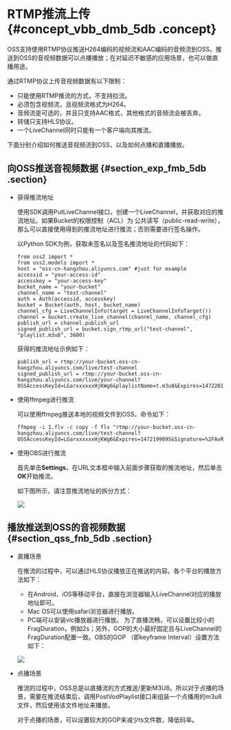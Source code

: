 # RTMP推流上传 {#concept_vbb_dmb_5db .concept}

OSS支持使用RTMP协议推送H264编码的视频流和AAC编码的音频流到OSS。推送到OSS的音视频数据可以点播播放；在对延迟不敏感的应用场景，也可以做直播用途。

通过RTMP协议上传音视频数据有以下限制：

-   只能使用RTMP推流的方式，不支持拉流。
-   必须包含视频流，且视频流格式为H264。
-   音频流是可选的，并且只支持AAC格式，其他格式的音频流会被丢弃。
-   转储只支持HLS协议。
-   一个LiveChannel同时只能有一个客户端向其推流。

下面分别介绍如何推送音视频流到OSS，以及如何点播和直播播放。

## 向OSS推送音视频数据 {#section_exp_fmb_5db .section}

-   获得推流地址

    使用SDK调用PutLiveChannel接口，创建一个LiveChannel，并获取对应的推流地址。如果Bucket的权限控制（ACL）为 公共读写（public-read-write），那么可以直接使用得到的推流地址进行推流；否则需要进行签名操作。

    以Python SDK为例，获取未签名以及签名推流地址的代码如下：

    ```
    from oss2 import *
    from oss2.models import *
    host = "oss-cn-hangzhou.aliyuncs.com" #just for example
    accessid = "your-access-id"
    accesskey = "your-access-key"
    bucket_name = "your-bucket"
    channel_name = "test-channel"
    auth = Auth(accessid, accesskey)
    bucket = Bucket(auth, host, bucket_name)
    channel_cfg = LiveChannelInfo(target = LiveChannelInfoTarget())
    channel = bucket.create_live_channel(channel_name, channel_cfg)
    publish_url = channel.publish_url
    signed_publish_url = bucket.sign_rtmp_url("test-channel", "playlist.m3u8", 3600)
    ```

    获得的推流地址示例如下：

    ```
    publish_url = rtmp://your-bucket.oss-cn-hangzhou.aliyuncs.com/live/test-channel
    signed_publish_url = rtmp://your-bucket.oss-cn-hangzhou.aliyuncs.com/live/your-channel?OSSAccessKeyId=LGarxxxxxxHjKWg6&playlistName=t.m3u8&Expires=1472201595&Signature=bjKraZTTyzz9%2FpYoomDx4Wgh%2FlM%3D"
    ```

-   使用ffmpeg进行推流

    可以使用ffmpeg推送本地的视频文件到OSS，命令如下：

    ```
    ffmpeg -i 1.flv -c copy -f flv "rtmp://your-bucket.oss-cn-hangzhou.aliyuncs.com/live/test-channel?OSSAccessKeyId=LGarxxxxxxHjKWg6&Expires=1472199095&Signature=%2FAvRo7FTss1InBKgwn7Gz%2FUlp9w%3D"
    ```

-   使用OBS进行推流

    首先单击**Settings**，在URL文本框中输入前面步骤获取的推流地址，然后单击**OK**开始推流。

    如下图所示，请注意推流地址的拆分方式：

    ![](http://static-aliyun-doc.oss-cn-hangzhou.aliyuncs.com/assets/img/4367/15573940721068_zh-CN.png)


## 播放推送到OSS的音视频数据 {#section_qss_fnb_5db .section}

-   直播场景

    在推流的过程中，可以通过HLS协议播放正在推送的内容。各个平台的播放方法如下：

    -   在Android、iOS等移动平台，直接在浏览器输入LiveChannel对应的播放地址即可。
    -   Mac OS可以使用safari浏览器进行播放。
    -   PC端可以安装vlc播放器进行播放。
    为了直播流畅，可以设置比较小的FragDuration，例如2s；另外，GOP的大小最好固定且与LiveChannel的FragDuration配置一致。OBS的GOP （即keyframe Interval）设置方法如下：

    ![](http://static-aliyun-doc.oss-cn-hangzhou.aliyuncs.com/assets/img/4367/15573940721069_zh-CN.png)

-   点播场景

    推流的过程中，OSS总是以直播流的方式推送/更新M3U8。所以对于点播的场景，需要在推流结束后，调用PostVodPlaylist接口来组装一个点播用的m3u8文件，然后使用该文件地址来播放。

    对于点播的场景，可以设置较大的GOP来减少ts文件数，降低码率。


